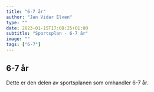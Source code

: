 ```yaml
---
title: "6-7 år"
author: "Jan Vidar Elven"
type: ""
date: 2023-01-15T17:08:25+01:00
subtitle: "Sportsplan - 6-7 år"
image: ""
tags: ["6-7"]
---
```

## 6-7 år

Dette er den delen av sportsplanen som omhandler 6-7 år.
